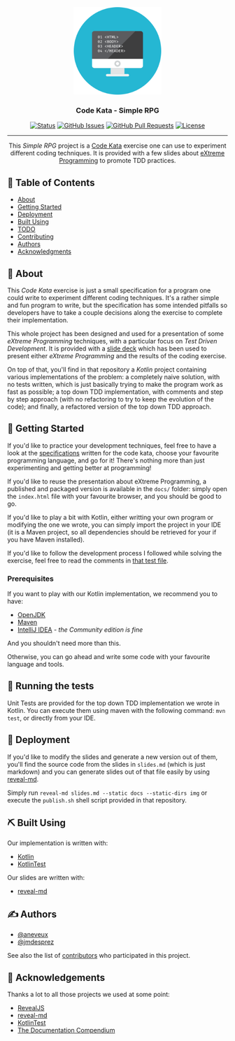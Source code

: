 <div align="center">
 <img width=200px height=200px src="img/icon.png" alt="RPG Simple Kata" />
</div>

<h3 align="center">Code Kata - Simple RPG</h3>

<div align="center">

  [![Status](https://img.shields.io/badge/status-active-success.svg)]() 
  [![GitHub Issues](https://img.shields.io/github/issues/aneveux/kata-rpg.svg)](https://github.com/aneveux/kata-rpg/issues)
  [![GitHub Pull Requests](https://img.shields.io/github/issues-pr/aneveux/kata-rpg.svg)](https://github.com/aneveux/kata-rpg/pulls)
  [![License](https://img.shields.io/badge/license-MIT-blue.svg)](/LICENSE)

</div>

---

<p align="center">
This <i>Simple RPG</i> project is a <a href="https://en.wikipedia.org/wiki/Kata_(programming)">Code Kata</a> exercise one can use to experiment different coding techniques. It is provided with a few slides about <a href="https://en.wikipedia.org/wiki/Extreme_Programming">eXtreme Programming</a> to promote TDD practices.
</p>

## 📝 Table of Contents
- [About](#about)
- [Getting Started](#getting_started)
- [Deployment](#deployment)
- [Built Using](#built_using)
- [TODO](TODO.md)
- [Contributing](CONTRIBUTING.md)
- [Authors](#authors)
- [Acknowledgments](#acknowledgement)

## 🧐 About <a name = "about"></a>

This *Code Kata* exercise is just a small specification for a program one could write to experiment different coding techniques. It's a rather simple and fun program to write, but the specification has some intended pitfalls so developers have to take a couple decisions along the exercise to complete their implementation.

This whole project has been designed and used for a presentation of some *eXtreme Programming* techniques, with a particular focus on *Test Driven Development*. It is provided with a [slide deck](https://aneveux.github.io/kata-rpg/#/) which has been used to present either *eXtreme Programming* and the results of the coding exercise.

On top of that, you'll find in that repository a *Kotlin* project containing various implementations of the problem: a completely naive solution, with no tests written, which is just basically trying to make the program work as fast as possible; a top down TDD implementation, with comments and step by step approach (with no refactoring to try to keep the evolution of the code); and finally, a refactored version of the top down TDD approach.

## 🏁 Getting Started <a name = "getting_started"></a>

If you'd like to practice your development techniques, feel free to have a look at the [specifications](RULES.md) written for the code kata, choose your favourite programming language, and go for it! There's nothing more than just experimenting and getting better at programming!

If you'd like to reuse the presentation about eXtreme Programming, a published and packaged version is available in the `docs/` folder: simply open the `index.html` file with your favourite browser, and you should be good to go.

If you'd like to play a bit with Kotlin, either writting your own program or modifying the one we wrote, you can simply import the project in your IDE (it is a Maven project, so all dependencies should be retrieved for your if you have Maven installed).

If you'd like to follow the development process I followed while solving the exercise, feel free to read the comments in [that test file](src/test/kotlin/com/github/aneveux/kata/rpg/topdown/GameTest.kt).

### Prerequisites

If you want to play with our Kotlin implementation, we recommend you to have:

- [OpenJDK](https://openjdk.java.net/)
- [Maven](https://maven.apache.org/)
- [IntelliJ IDEA](https://www.jetbrains.com/idea/) - *the Community edition is fine*

And you shouldn't need more than this.

Otherwise, you can go ahead and write some code with your favourite language and tools.

## 🔧 Running the tests <a name = "tests"></a>

Unit Tests are provided for the top down TDD implementation we wrote in Kotlin. You can execute them using maven with the following command: `mvn test`, or directly from your IDE.

## 🚀 Deployment <a name = "deployment"></a>

If you'd like to modify the slides and generate a new version out of them, you'll find the source code from the slides in `slides.md` (which is just markdown) and you can generate slides out of that file easily by using [reveal-md](https://github.com/webpro/reveal-md).

Simply run `reveal-md slides.md --static docs --static-dirs img` or execute the `publish.sh` shell script provided in that repository.

## ⛏️ Built Using <a name = "built_using"></a>

Our implementation is written with:

- [Kotlin](https://kotlinlang.org/)
- [KotlinTest](https://github.com/kotlintest/kotlintest)

Our slides are written with:

- [reveal-md](https://github.com/webpro/reveal-md)

## ✍️ Authors <a name = "authors"></a>

- [@aneveux](https://github.com/aneveux)
- [@jmdesprez](https://github.com/jmdesprez)

See also the list of [contributors](https://github.com/aneveux/kata-rpg/contributors) who participated in this project.

## 🎉 Acknowledgements <a name = "acknowledgement"></a>

Thanks a lot to all those projects we used at some point:

- [RevealJS](https://revealjs.com/#/)
- [reveal-md](https://github.com/webpro/reveal-md)
- [KotlinTest](https://github.com/kotlintest/kotlintest)
- [The Documentation Compendium](https://github.com/kylelobo/The-Documentation-Compendium/)